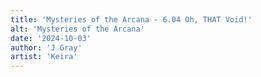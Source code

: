 ```yaml
---
title: 'Mysteries of the Arcana - 6.04 Oh, THAT Void!'
alt: 'Mysteries of the Arcana'
date: '2024-10-03'
author: 'J Gray'
artist: 'Keira'
---
```

